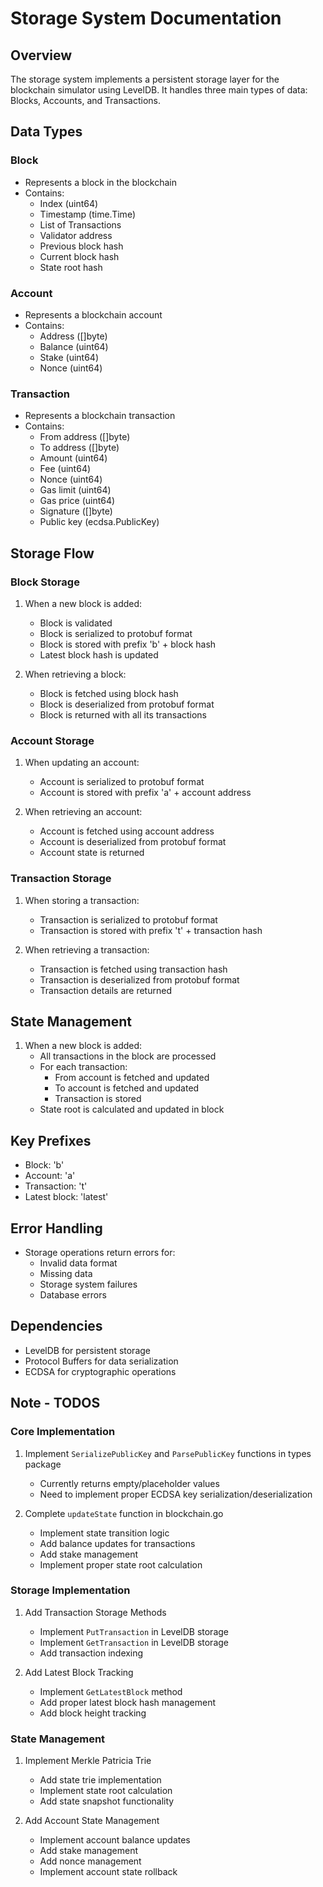 # Storage System Documentation

## Overview
The storage system implements a persistent storage layer for the blockchain simulator using LevelDB. It handles three main types of data: Blocks, Accounts, and Transactions.

## Data Types

### Block
- Represents a block in the blockchain
- Contains:
  - Index (uint64)
  - Timestamp (time.Time)
  - List of Transactions
  - Validator address
  - Previous block hash
  - Current block hash
  - State root hash

### Account
- Represents a blockchain account
- Contains:
  - Address ([]byte)
  - Balance (uint64)
  - Stake (uint64)
  - Nonce (uint64)

### Transaction
- Represents a blockchain transaction
- Contains:
  - From address ([]byte)
  - To address ([]byte)
  - Amount (uint64)
  - Fee (uint64)
  - Nonce (uint64)
  - Gas limit (uint64)
  - Gas price (uint64)
  - Signature ([]byte)
  - Public key (ecdsa.PublicKey)

## Storage Flow

### Block Storage
1. When a new block is added:
   - Block is validated
   - Block is serialized to protobuf format
   - Block is stored with prefix 'b' + block hash
   - Latest block hash is updated

2. When retrieving a block:
   - Block is fetched using block hash
   - Block is deserialized from protobuf format
   - Block is returned with all its transactions

### Account Storage
1. When updating an account:
   - Account is serialized to protobuf format
   - Account is stored with prefix 'a' + account address

2. When retrieving an account:
   - Account is fetched using account address
   - Account is deserialized from protobuf format
   - Account state is returned

### Transaction Storage
1. When storing a transaction:
   - Transaction is serialized to protobuf format
   - Transaction is stored with prefix 't' + transaction hash

2. When retrieving a transaction:
   - Transaction is fetched using transaction hash
   - Transaction is deserialized from protobuf format
   - Transaction details are returned

## State Management
1. When a new block is added:
   - All transactions in the block are processed
   - For each transaction:
     - From account is fetched and updated
     - To account is fetched and updated
     - Transaction is stored
   - State root is calculated and updated in block

## Key Prefixes
- Block: 'b'
- Account: 'a'
- Transaction: 't'
- Latest block: 'latest'

## Error Handling
- Storage operations return errors for:
  - Invalid data format
  - Missing data
  - Storage system failures
  - Database errors

## Dependencies
- LevelDB for persistent storage
- Protocol Buffers for data serialization
- ECDSA for cryptographic operations


## Note - TODOS

### Core Implementation
1. Implement `SerializePublicKey` and `ParsePublicKey` functions in types package
   - Currently returns empty/placeholder values
   - Need to implement proper ECDSA key serialization/deserialization

2. Complete `updateState` function in blockchain.go
   - Implement state transition logic
   - Add balance updates for transactions
   - Add stake management
   - Implement proper state root calculation

### Storage Implementation
1. Add Transaction Storage Methods
   - Implement `PutTransaction` in LevelDB storage
   - Implement `GetTransaction` in LevelDB storage
   - Add transaction indexing

2. Add Latest Block Tracking
   - Implement `GetLatestBlock` method
   - Add proper latest block hash management
   - Add block height tracking

### State Management
1. Implement Merkle Patricia Trie
   - Add state trie implementation
   - Implement state root calculation
   - Add state snapshot functionality

2. Add Account State Management
   - Implement account balance updates
   - Add stake management
   - Add nonce management
   - Implement account state rollback

